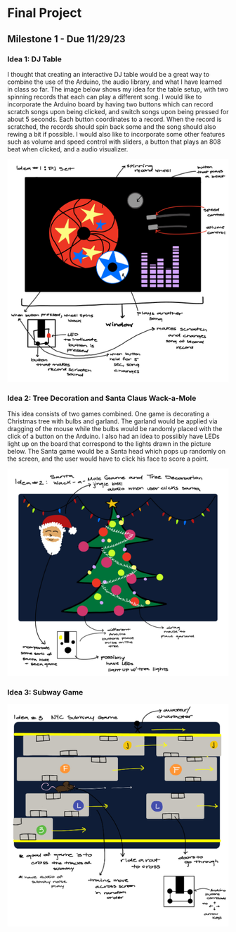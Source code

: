 # Final Project

## Milestone 1 - Due 11/29/23

### Idea 1: DJ Table

I thought that creating an interactive DJ table would be a great way to combine the use of the Arduino, the audio library, and what I have learned in class so far. The image below shows my idea for the table setup, with two spinning records that each can play a different song. I would like to incorporate the Arduino board by having two buttons which can record scratch songs upon being clicked, and switch songs upon being pressed for about 5 seconds. Each button coordinates to a record. When the record is scratched, the records should spin back some and the song should also rewing a bit if possible. I would also like to incorporate some other features such as volume and speed control with sliders, a button that plays an 808 beat when clicked, and a audio visualizer. 
 
![Idea 1: DJ Table](./finalidea3.jpg)

### Idea 2: Tree Decoration and Santa Claus Wack-a-Mole

This idea consists of two games combined. One game is decorating a Christmas tree with bulbs and garland. The garland would be applied via dragging of the mouse while the bulbs would be randomly placed with the click of a button on the Arduino. I also had an idea to possiibly have LEDs light up on the board that correspond to the lights drawn in the picture below. The Santa game would be a Santa head which pops up randomly on the screen, and the user would have to click his face to score a point.
 
![Idea 2: Christmas Game](./finalidea1.jpg)

### Idea 3: Subway Game


 
![Idea 2: Christmas Game](./finalidea2.jpg)